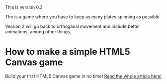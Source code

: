 This is version 0.2

The is a game where you have to keep as many plates spinning as possible.

Version 2 will go back to orthoganal movement and include better animations, among other things.

# How to make a simple HTML5 Canvas game

Build your first HTML5 Canvas game in no time! [Read the whole article here!](http://www.lostdecadegames.com/how-to-make-a-simple-html5-canvas-game/)
